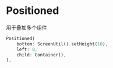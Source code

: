 # Positioned

用于叠加多个组件

```dart
Positioned(
    bottom: ScreenUtil().setHeight(10),
    left: 0,
    child: Container(),
),
```